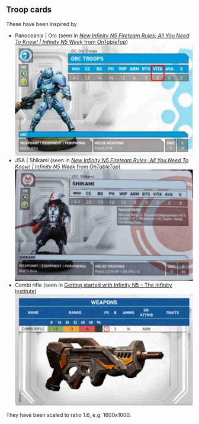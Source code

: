 ## Troop cards

These have been inspired by

- Panoceania | Orc (seen in [_New Infinity N5 Fireteam Rules; All You Need To Know! | Infinity N5 Week_ from _OnTableTop_][video-1])
![Panoceania | Orc](assets/4fb8339e-3d5d-4f70-9e3e-3f76bb449dd4.jpeg)
- JSA | Shikami (seen in [_New Infinity N5 Fireteam Rules; All You Need To Know! | Infinity N5 Week_ from _OnTableTop_][video-1])
![JSA | Shikami](assets/c10788ac-cffd-4494-8f02-d7eaafcc30fa.jpeg)
- Combi rifle (seen in [Getting started with Infinity N5 – The Infinity Institute][video-2])
![Combi rifle](assets/e3948ce6-e52d-4d15-be89-131ea8f03858.jpeg)

They have been scaled to ratio 1.6, e.g. 1600x1000.

[video-1]: https://youtu.be/DhcczP8GJhE
[video-2]: https://youtu.be/fX7fCxJVDd4
